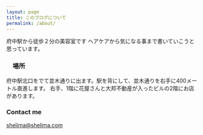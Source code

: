 ```yaml
---
layout: page
title: このブログについて
permalink: /about/
---
```


府中駅から徒歩２分の美容室です
ヘアケアから気になる事まで書いていこうと思っています。

### 　場所

府中駅北口をでて並木通りに出ます。駅を背にして、並木通りを右手に400メートル直進します。
右手、1階に花屋さんと大邦不動産が入ったビルの2階にお店があります。

### Contact me


[shelima@shelima.com](mailto:shelima@shelima.com)
